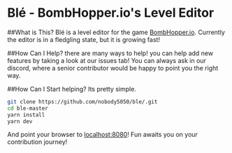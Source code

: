 # Blé - BombHopper.io's Level Editor

##What is This?
Blé is a level editor for the game [BombHopper.io](https://bombhopper.io).
Currently the editor is in a fledgling state, but it is growing fast!

##How Can I Help?
there are many ways to help!
you can help add new features by taking a look at our issues tab! You can always ask in our discord, where a senior contributor would be happy to point you the right way.

##How Can I Start helping?
Its pretty simple.
```sh 
git clone https://github.com/nobody5050/ble/.git
cd ble-master
yarn install
yarn dev
```

And point your browser to [localhost:8080](http://localhost:8080)!
Fun awaits you on your contribution journey!
